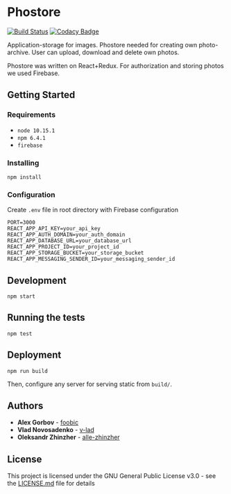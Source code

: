 # Phostore
[![Build Status](https://travis-ci.com/jaspy/phostore.svg?branch=master)](https://travis-ci.com/jaspy/phostore)
[![Codacy Badge](https://api.codacy.com/project/badge/Grade/9f89a5d4999a42f2b88590ed80b5021d)](https://www.codacy.com/app/foobic/phostore?utm_source=github.com&amp;utm_medium=referral&amp;utm_content=jaspy/phostore&amp;utm_campaign=Badge_Grade)

Application-storage for images. Phostore needed for creating own photo-archive. User can upload, download and delete own photos.

Phostore was written on React+Redux. For authorization and storing photos we used Firebase.
## Getting Started

### Requirements
- `node 10.15.1`
- `npm 6.4.1`
- `firebase`

### Installing

```
npm install
```

### Configuration

Create `.env` file in root directory with Firebase configuration 
```
PORT=3000
REACT_APP_API_KEY=your_api_key
REACT_APP_AUTH_DOMAIN=your_auth_domain
REACT_APP_DATABASE_URL=your_database_url
REACT_APP_PROJECT_ID=your_project_id
REACT_APP_STORAGE_BUCKET=your_storage_bucket
REACT_APP_MESSAGING_SENDER_ID=your_messaging_sender_id
```


## Development

```
npm start
```

## Running the tests

```
npm test
```

## Deployment

```
npm run build
```
Then, configure any server for serving static from `build/`.

## Authors

* **Alex Gorbov** - [foobic](https://github.com/foobic)
* **Vlad Novosadenko** - [v-lad](https://github.com/v-lad)
* **Oleksandr Zhinzher** - [alle-zhinzher](https://github.com/alle-zhinzher)

## License

This project is licensed under the GNU General Public License v3.0 - see the [LICENSE.md](LICENSE.md) file for details

